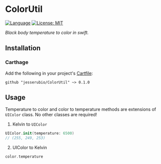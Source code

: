 # ColorUtil

[![Language](https://img.shields.io/badge/Swift-5-orange.svg)](https://swift.org)
[![License: MIT](https://img.shields.io/badge/License-MIT-yellow.svg)](https://opensource.org/licenses/MIT)

_Black body temperature to color in swift._

## Installation

### Carthage

Add the following in your project's  [Cartfile](https://github.com/Carthage/Carthage/blob/master/Documentation/Artifacts.md):

    github "jesserubio/ColorUtil" ~> 0.1.0

## Usage

Temperature to color and color to temperature methods are extensions of `UIColor` class. No other classes are required!

1. Kelvin to `UIColor`

```swift
UIColor.init(temperature: 6500)
// (255, 249, 253)
```
2. UIColor to Kelvin

```swift
color.temperature
```
